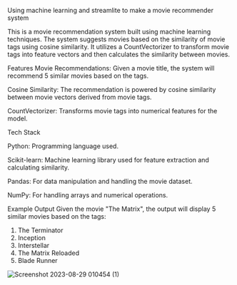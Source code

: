 Using machine learning and streamlite to make a movie recommender system

This is a movie recommendation system built using machine learning techniques. The system suggests movies based on the similarity of movie tags using cosine similarity. It utilizes a CountVectorizer to transform movie tags into feature vectors and then calculates the similarity between movies.

Features
Movie Recommendations: Given a movie title, the system will recommend 5 similar movies based on the tags.

Cosine Similarity: The recommendation is powered by cosine similarity between movie vectors derived from movie tags.

CountVectorizer: Transforms movie tags into numerical features for the model.


Tech Stack

Python: Programming language used.

Scikit-learn: Machine learning library used for feature extraction and calculating similarity.

Pandas: For data manipulation and handling the movie dataset.

NumPy: For handling arrays and numerical operations.

Example Output
Given the movie "The Matrix", the output will display 5 similar movies based on the tags:

1. The Terminator
2. Inception
3. Interstellar
4. The Matrix Reloaded
5. Blade Runner

![Screenshot 2023-08-29 010454 (1)](https://github.com/user-attachments/assets/45de5bbd-b55e-4c46-a412-055904e45cf4)
